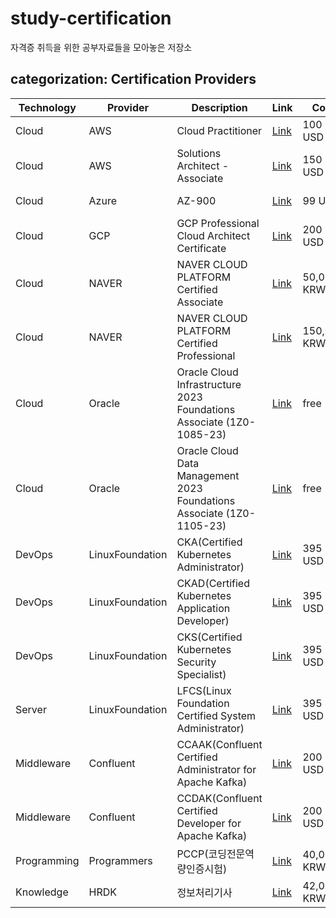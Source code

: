 # study-certification
자격증 취득을 위한 공부자료들을 모아놓은 저장소

## categorization: Certification Providers
| Technology | Provider | Description | Link | Cost | Approach | Delivery |
| --- | --- | --- | --- | --- | --- | --- |
| Cloud | AWS | Cloud Practitioner | [Link]() | 100 USD | multiple choice | Pearson VUE |
| Cloud | AWS | Solutions Architect - Associate | [Link]() | 150 USD | multiple choice | Pearson VUE |
| Cloud | Azure | AZ-900 | [Link]() | 99 USD | multiple choice | Pearson VUE |
| Cloud | GCP | GCP Professional Cloud Architect Certificate | [Link]() | 200 USD | multiple choice | Unknown |
| Cloud | NAVER | NAVER CLOUD PLATFORM Certified Associate | [Link]() | 50,000 KRW | multiple choice | Unknown |
| Cloud | NAVER | NAVER CLOUD PLATFORM Certified Professional | [Link]() | 150,000 KRW | multiple choice | Unknown |
| Cloud | Oracle | Oracle Cloud Infrastructure 2023 Foundations Associate (1Z0-1085-23) | [Link](./Oracle/1Z0-1085-23/README.md) | free | multiple choice | Unknown |
| Cloud | Oracle | Oracle Cloud Data Management 2023 Foundations Associate (1Z0-1105-23) | [Link](./Oracle/1Z0-1105-23/README.md) | free | multiple choice | Unknown |
| DevOps | LinuxFoundation | CKA(Certified Kubernetes Administrator) | [Link]() | 395 USD | hands-on | PSI |
| DevOps | LinuxFoundation | CKAD(Certified Kubernetes Application Developer) | [Link]() | 395 USD | hands-on | PSI |
| DevOps | LinuxFoundation | CKS(Certified Kubernetes Security Specialist) | [Link]() | 395 USD | hands-on | PSI |
| Server | LinuxFoundation | LFCS(Linux Foundation Certified System Administrator) | [Link]() | 395 USD | hands-on | PSI |
| Middleware | Confluent | CCAAK(Confluent Certified Administrator for Apache Kafka) | [Link]() | 200 USD | multiple choice | Prometric |
| Middleware | Confluent | CCDAK(Confluent Certified Developer for Apache Kafka) | [Link]() | 200 USD | multiple choice | Prometric |
| Programming | Programmers | PCCP(코딩전문역량인증시험) | [Link]() | 40,000 KRW | hands-on | Unknown |
| Knowledge | HRDK | 정보처리기사 | [Link]() | 42,000 KRW | multiple choice | HRDK |